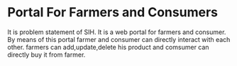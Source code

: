 # Portal For Farmers and Consumers
It is problem statement of SIH. 
It is a web portal for farmers and consumer. 
By means of this portal farmer and consumer can directly interact with each other. 
farmers can add,update,delete his product and comsumer can directly buy it from farmer.
